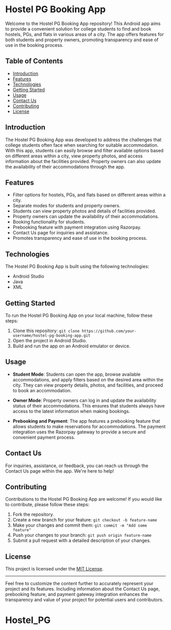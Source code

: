 # Hostel PG Booking App

Welcome to the Hostel PG Booking App repository! This Android app aims to provide a convenient solution for college students to find and book hostels, PGs, and flats in various areas of a city. The app offers features for both students and property owners, promoting transparency and ease of use in the booking process.

## Table of Contents

- [Introduction](#introduction)
- [Features](#features)
- [Technologies](#technologies)
- [Getting Started](#getting-started)
- [Usage](#usage)
- [Contact Us](#contact-us)
- [Contributing](#contributing)
- [License](#license)

## Introduction

The Hostel PG Booking App was developed to address the challenges that college students often face when searching for suitable accommodation. With this app, students can easily browse and filter available options based on different areas within a city, view property photos, and access information about the facilities provided. Property owners can also update the availability of their accommodations through the app.

## Features

- Filter options for hostels, PGs, and flats based on different areas within a city.
- Separate modes for students and property owners.
- Students can view property photos and details of facilities provided.
- Property owners can update the availability of their accommodations.
- Booking functionality for students.
- Prebooking feature with payment integration using Razorpay.
- Contact Us page for inquiries and assistance.
- Promotes transparency and ease of use in the booking process.

## Technologies

The Hostel PG Booking App is built using the following technologies:

- Android Studio
- Java
- XML

## Getting Started

To run the Hostel PG Booking App on your local machine, follow these steps:

1. Clone this repository: `git clone https://github.com/your-username/hostel-pg-booking-app.git`
2. Open the project in Android Studio.
3. Build and run the app on an Android emulator or device.

## Usage

- **Student Mode**: Students can open the app, browse available accommodations, and apply filters based on the desired area within the city. They can view property details, photos, and facilities, and proceed to book an accommodation.

- **Owner Mode**: Property owners can log in and update the availability status of their accommodations. This ensures that students always have access to the latest information when making bookings.

- **Prebooking and Payment**: The app features a prebooking feature that allows students to make reservations for accommodations. The payment integration uses the Razorpay gateway to provide a secure and convenient payment process.

## Contact Us

For inquiries, assistance, or feedback, you can reach us through the Contact Us page within the app. We're here to help!

## Contributing

Contributions to the Hostel PG Booking App are welcome! If you would like to contribute, please follow these steps:

1. Fork the repository.
2. Create a new branch for your feature: `git checkout -b feature-name`
3. Make your changes and commit them: `git commit -m "Add some feature"`
4. Push your changes to your branch: `git push origin feature-name`
5. Submit a pull request with a detailed description of your changes.

## License

This project is licensed under the [MIT License](LICENSE).

---

Feel free to customize the content further to accurately represent your project and its features. Including information about the Contact Us page, prebooking feature, and payment gateway integration enhances the transparency and value of your project for potential users and contributors.
# Hostel_PG
